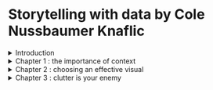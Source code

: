 # Storytelling with data by Cole Nussbaumer Knaflic

<details> 
<summary>Introduction</summary>
    Pas d’éducation sur la data viz pourtant c’est une compétence clé pour transformer des données en aide à la décision
    Auteurs ont travaillé sur la partie Data dans les HR (projet oxygen) : Google veut être data même dans les HR. 
    Liens : [https://www.storytellingwithdata.com/books](https://www.storytellingwithdata.com/books)
    
</details>


<details>
<summary>Chapter 1 : the importance of context</summary>

- Exploratory vs explanatory testing
**Exploratory** phase : figure out what is interesting in datas - like hunting pers in oysters
**Explanatory** space : communication of the analysis
Exploratory space shouldn’t be shown. This book focus only on **explanatory**
- Who
Your audience : try to narrow your target audience to have better efficiency
Your relationship with the audience : do they trust you as an expert ?
- What
What you want your audience to know ? 
Even if you recommend or prompt the wrong thing, it prompts the conversation focused on action. 
- How
Communication couldn’t be the same between audience.
- Questions to ask fo context
Deliverable you’re creating is at the request of someone else.
- What background info is relevant ?
- What is the target audience ?
- What biases does our audience make them supportive or resistant ?
- What data is availible that would strengthen our case ?
- Where are the risks ?
- What a successfult outcome look like ?
- If you have a single sentence to tell your audience, what should you say  ?
- 3 minute story & big idea
Summarize the most important message in less than 3 minutes : help when meeting with your boss or any situation shorter. 
Big idea : summarize in one single sentence
</details>

<details>
<summary>Chapter 2 : choosing an effective visual</summary>
    Author use only a dozen of different types of visuals : 
    - Simple text
        Simple text : when you have 1 or 2 numbers use a simple text 
        ![Untitled](img/Untitled.png)
        
    - Table
        - if you need to communicate multiple different units of measure it’s easier with a table.
        - Using a table in a live presentation isn’t a good idea : as audience reads it, you lose their ears.
        - Use light or no borders to focus attention on data
        - Heatmap : use color saturation to provide visual cues of potential point of interests
    - Graphs
        Well designed graphs get the info across more quickly than a well-designed table
        - Points
            Scatterplots useful for showing relationship between 2 things. Most used in scientific area. 
            ![Untitled](img/Untitled%201.png)
        - Lines
            - Line graphs
                Line graphs are used to display continuous data. Make no sense for categorical datas. You could have :
                - several series
                - Display min, max and avg
            - Slopegraph
                Slopegraphs can be useful when you have two time periods or points of comparison and want to quickly show relative increases and decreases or differences across various categories between the two data points.
        - Bars
            - Very Common
                Bar charts should be leveraged because they are common : it takes less brain power to your audience to understand it
            - Baseline
                Because how bar charts compare bars, it’s important baseline starts at zero (or it’s a false comparison). Do not apply to line charts (since it focus on relative position) but be clear to baseline is not zero. 
            - Label or axis ?
                Choice to label data charts and remove axis depend on intention. If you want to give a big picture, keep the axis. If data values are important, use only labels.  
            - Bar width
                 bars should be wider than white space between bars. But if too wide, audience could compare area instead of height
            - Types of bar charts
                - Vertical bar chart
                    Or column chart. It's plain vanilla bat chart. 
                    Could be multi series but use it with caution. Choose carefully category’s order
                - Stacked vertical bar chart
                    Usage more limited
                    You can only compare the bottom serie (the one attached to the X axis)
                    Could represent percentage or absolute value (but be sure to include also absolute value if percentage is choosen)
                - Waterfall chart
                    - Pull apart pieces of a stacked bar chart
                    - Show a starting point, increase, decrease and resulting end point
                    Could be reproduced by a stacked vertical bar chart with a not visible first serie
                    ![Screenshot_20220602_075945.jpg](img/Screenshot_20220602_075945.jpg)
                - Horizontal bar chart
                    Most simple go-to graph.
                    Easy to read :
                    - If category names are long
                    - Fit to the way we process info, from left to right
                    ![Screenshot_20220602_081551.jpg](img/Screenshot_20220602_081551.jpg)
                - Area
                    Avoid in general area graph, a humans, don't evaluate well areas but could useful when need to compare values of different magnitudes…
                    ![Screenshot_20220613_075350.jpg](img/Screenshot_20220613_075350.jpg)
                    
        - Pie charts and 3d are evils
            People aren’t good to evaluate angle and area, pie charts should be replaced by vertical pie chart. 
            Donuts are also evil, people have to compare arc values. 
            ![Screenshot_20220613_081558.jpg](img/Screenshot_20220613_081558.jpg)
            Best is bar chart, ordered from greatest to least (or ordering of categoryif it has a sense). 
        - Usage of multi series graph
            Don’t use it : it takes too much time to be read
            Strategy :
            - Label the data points
            - Split the graph
            - Use color (same for axis and data points) but color could be used in a more useful manner
            ![Screenshot_20220615_075512.jpg](img/Screenshot_20220615_075512.jpg)
            When you display two datasets on same axis, you imply a relationship between the twos. 
</details>            


<details>
<summary> Chapter 3 : clutter is your enemy</summary>
    - Cognitive load
        Cognitive load : mental effort required to learn new information
        Every element take cognitive load, so it should bring max cognitive value. 
        Example slides over complicated, you decide not to read them. 
        In his book The Visual Display of Quantitative Information, Edward Tufte refers to maximizing the data-ink ratio, saying “the larger the share of a graphic’s ink devoted to data, the better (other relevant matters being equal).”
    Clutter : element that take space but don't increase understanding
    - Gestalt principles of visual perception
        - Proximity
            People see elements which are close as a group
        - Similarity
            Objects of similar color, shape, size or orientation are perceived as related or belonging to part of a group.
 </details>
